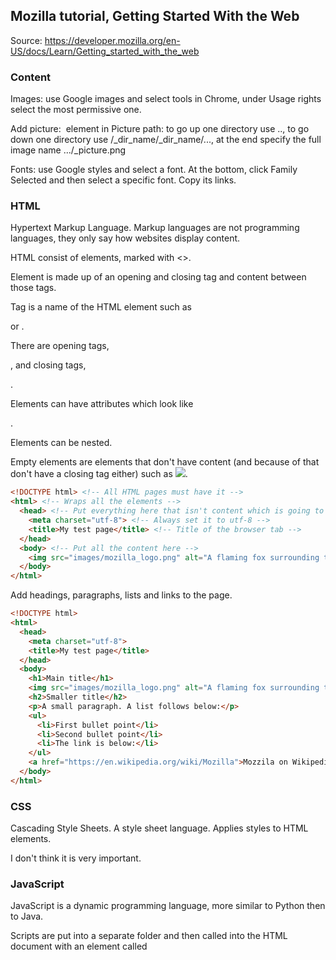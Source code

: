 ## Mozilla tutorial, Getting Started With the Web

Source: https://developer.mozilla.org/en-US/docs/Learn/Getting_started_with_the_web

### Content

Images: use Google images and select tools in Chrome, under Usage rights
select the most permissive one.

Add picture: <img src=""> element in <body>
Picture path: to go up one directory use .., to go down one directory use 
/_dir_name/_dir_name/..., at the end specify the full image name 
.../_picture.png


Fonts: use Google styles and select a font. At the bottom, click Family
Selected and then select a specific font. Copy its links.

### HTML

Hypertext Markup Language. Markup languages are not programming languages, 
they only say how websites display content.

HTML consist of elements, marked with <>.

Element is made up of an opening and closing tag and content between those
tags.

Tag is a name of the HTML element such as <p> or </b>.

There are opening tags, <p>, and closing tags, </p>.

Elements can have attributes which look like <p class="my-note">.

Elements can be nested.

Empty elements are elements that don't have content (and because of that 
don't have a closing tag either) such as <img src="sub_directory/img.png">.

```html
<!DOCTYPE html> <!-- All HTML pages must have it -->
<html> <!-- Wraps all the elements -->
  <head> <!-- Put everything here that isn't content which is going to be presented -->
    <meta charset="utf-8"> <!-- Always set it to utf-8 -->
    <title>My test page</title> <!-- Title of the browser tab -->
  </head>
  <body> <!-- Put all the content here -->
    <img src="images/mozilla_logo.png" alt="A flaming fox surrounding the Earth.">
  </body>
</html>
```

Add headings, paragraphs, lists and links to the page.

```html
<!DOCTYPE html>
<html>
  <head>
    <meta charset="utf-8">
    <title>My test page</title>
  </head>
  <body>
    <h1>Main title</h1>
    <img src="images/mozilla_logo.png" alt="A flaming fox surrounding the Earth.">
    <h2>Smaller title</h2>
	<p>A small paragraph. A list follows below:</p>
	<ul>
	  <li>First bullet point</li>
	  <li>Second bullet point</li>
	  <li>The link is below:</li>
	</ul>
	<a href="https://en.wikipedia.org/wiki/Mozilla">Mozzila on Wikipedia</a>
  </body>
</html>
```

### CSS

Cascading Style Sheets. A style sheet language. Applies styles to HTML
elements.

I don't think it is very important.

### JavaScript

JavaScript is a dynamic programming language, more similar to Python then
to Java.

Scripts are put into a separate folder and then called into the HTML 
document with an element called <script src="">. Put the element at the 
bottom of <body> to avoid problems with loading the script before the 
rest of the document.

Look up Document Object Model (DOM) API.

Basic introduction: https://developer.mozilla.org/en-US/docs/Learn/Getting_started_with_the_web/JavaScript_basics

Events: real interactivity by listening to what is happening on the 
website. 
Example:
```js
document.querySelector('html').onclick = function() {
    alert('Ouch! Stop poking me!');
}
```

### Publishing

You need web hosting, a file space on a web server, and domain name, a 
unique address from a domain register.

To transfer files to a remote web server, you will need a program that 
implements the File Transfer Protocol (FTP).

Some free services for hosting are: Neocities, Blogger and WordPress.

Free online tools that allow you to publish a web site are: GitHub 
(GitPages) and Google App Engine.

Publishing via GitPages source: https://developer.mozilla.org/en-US/docs/Learn/Getting_started_with_the_web/Publishing_your_website

Additional deployment details on CodeCademy source: https://www.codecademy.com/learn/deploy-a-website
